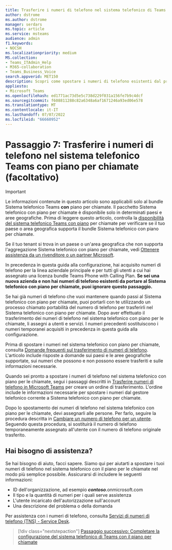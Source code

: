 ```yaml
---
title: Trasferire i numeri di telefono nel sistema telefonico di Teams con il piano per chiamate
author: dstrome
ms.author: dstrome
manager: serdars
ms.topic: article
ms.service: msteams
audience: admin
f1.keywords:
- NOCSH
ms.localizationpriority: medium
MS.collection:
- Teams_ITAdmin_Help
- M365-collaboration
- Teams_Business_Voice
search.appverid: MET150
description: Scopri come spostare i numeri di telefono esistenti dal provider corrente a Telefono di Microsoft Teams Sistema con piano per chiamate.
appliesto:
- Microsoft Teams
ms.openlocfilehash: ed1771ac73d5e5c738d229f031a156fe7b9c4dcf
ms.sourcegitcommit: f608811288c82a6348a6af1671246a93ed06e578
ms.translationtype: MT
ms.contentlocale: it-IT
ms.lasthandoff: 07/07/2022
ms.locfileid: "66660952"
---
```

# <a name="step-7-port-phone-numbers-to-teams-phone-system-with-calling-plan-optional"></a>Passaggio 7: Trasferire i numeri di telefono nel sistema telefonico Teams con piano per chiamate (facoltativo)

> [!IMPORTANT]
> Le informazioni contenute in questo articolo sono applicabili solo al bundle Sistema telefonico Teams **con** piano per chiamate. Il pacchetto Sistema telefonico con piano per chiamate è disponibile solo in determinati paesi e aree geografiche. Prima di leggere questo articolo, controlla la [disponibilità del sistema telefonico Teams con piano](../country-and-region-availability-for-audio-conferencing-and-calling-plans/country-and-region-availability-for-audio-conferencing-and-calling-plans.md) per chiamate per verificare se il tuo paese o area geografica supporta il bundle Sistema telefonico con piano per chiamate.
>
> Se il tuo tenant si trova in un paese o un'area geografica che non supporta l'aggregazione Sistema telefonico con piano per chiamate, vedi [Ottenere assistenza da un rivenditore o un partner Microsoft](reseller-partner-support.md).

In precedenza in questa guida alla configurazione, hai acquisito numeri di telefono per la linea aziendale principale e per tutti gli utenti a cui hai assegnato una licenza bundle Teams Phone with Calling Plan. **Se sei una nuova azienda e non hai numeri di telefono esistenti da portare al Sistema telefonico con piano per chiamate, puoi ignorare questo passaggio.**

Se hai già numeri di telefono che vuoi mantenere quando passi al Sistema telefonico con piano per chiamate, puoi portarli con te utilizzando un processo chiamato portabilità del numero di telefono per trasferirli nel Sistema telefonico con piano per chiamate. Dopo aver effettuato il trasferimento dei numeri di telefono nel sistema telefonico con piano per le chiamate, li assegni a utenti e servizi. I numeri precedenti sostituiscono i numeri temporanei acquisiti in precedenza in questa guida alla configurazione.

Prima di spostare i numeri nel sistema telefonico con piano per chiamate, consulta [Domande frequenti sul trasferimento di numeri di telefono](../phone-number-calling-plans/port-order-overview.md). L'articolo include risposte a domande sui paesi e le aree geografiche supportate, sui numeri che possono e non possono essere trasferiti e sulle informazioni necessarie.

Quando sei pronto a spostare i numeri di telefono nel sistema telefonico con piano per le chiamate, segui i passaggi descritti in [Trasferire numeri di telefono in Microsoft Teams](../phone-number-calling-plans/transfer-phone-numbers-to-teams.md) per creare un ordine di trasferimento. L'ordine include le informazioni necessarie per spostare i numeri dal gestore telefonico corrente a Sistema telefonico con piano per chiamate.

Dopo lo spostamento dei numeri di telefono nel sistema telefonico con piano per le chiamate, devi assegnarli alle persone. Per farlo, seguire la procedura descritta in [Cambiare un numero di telefono per un utente](../assign-change-or-remove-a-phone-number-for-a-user.md#change-a-phone-number-for-a-user). Seguendo questa procedura, si sostituirà il numero di telefono temporaneamente assegnato all'utente con il numero di telefono originale trasferito.

## <a name="need-help"></a>Hai bisogno di assistenza?

Se hai bisogno di aiuto, facci sapere. Siamo qui per aiutarti a spostare i tuoi numeri di telefono nel sistema telefonico con il piano per le chiamate nel modo più semplice possibile. Assicurarsi di includere le seguenti informazioni:

- ID dell'organizzazione, ad esempio ***contoso***.onmicrosoft.com
- Il tipo e la quantità di numeri per i quali serve assistenza
- L'utente incaricato dell'autorizzazione sull'account
- Una descrizione del problema o della domanda

Per assistenza con i numeri di telefono, consulta [Servizi di numeri di telefono (TNS) - Service Desk](../manage-phone-numbers-for-your-organization/contact-tns-service-desk.md).

> [!div class="nextstepaction"]
> [Passaggio successivo: Completare la configurazione del sistema telefonico di Teams con il piano per chiamate](set-up-finish.md)
